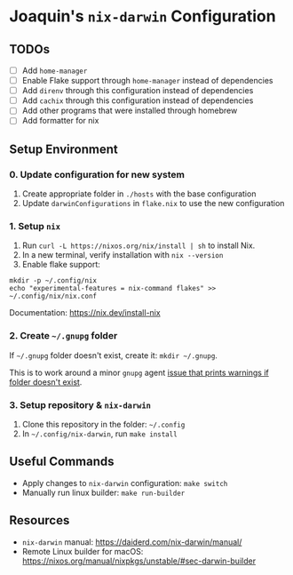# Joaquin's `nix-darwin` Configuration

## TODOs

- [ ] Add `home-manager`
- [ ] Enable Flake support through `home-manager` instead of dependencies
- [ ] Add `direnv` through this configuration instead of dependencies
- [ ] Add `cachix` through this configuration instead of dependencies
- [ ] Add other programs that were installed through homebrew
- [ ] Add formatter for nix

## Setup Environment

### 0. Update configuration for new system

1. Create appropriate folder in `./hosts` with the base configuration
2. Update `darwinConfigurations` in `flake.nix` to use the new configuration

### 1. Setup `nix`

1. Run `curl -L https://nixos.org/nix/install | sh` to install Nix.
2. In a new terminal, verify installation with `nix --version`
3. Enable flake support:
```shell
mkdir -p ~/.config/nix
echo "experimental-features = nix-command flakes" >> ~/.config/nix/nix.conf
```

Documentation: https://nix.dev/install-nix

### 2. Create `~/.gnupg` folder

If `~/.gnupg` folder doesn't exist, create it: `mkdir ~/.gnupg`.

This is to work around  a minor `gnupg` agent [issue that prints warnings if folder doesn't exist]( https://github.com/NixOS/nixpkgs/issues/29331#issuecomment-685282396).

### 3. Setup repository & `nix-darwin`

1. Clone this repository in the folder: `~/.config`
2. In `~/.config/nix-darwin`, run `make install`

## Useful Commands

* Apply changes to `nix-darwin` configuration: `make switch`
* Manually run linux builder: `make run-builder`

## Resources

- `nix-darwin` manual: https://daiderd.com/nix-darwin/manual/
- Remote Linux builder for macOS: https://nixos.org/manual/nixpkgs/unstable/#sec-darwin-builder

